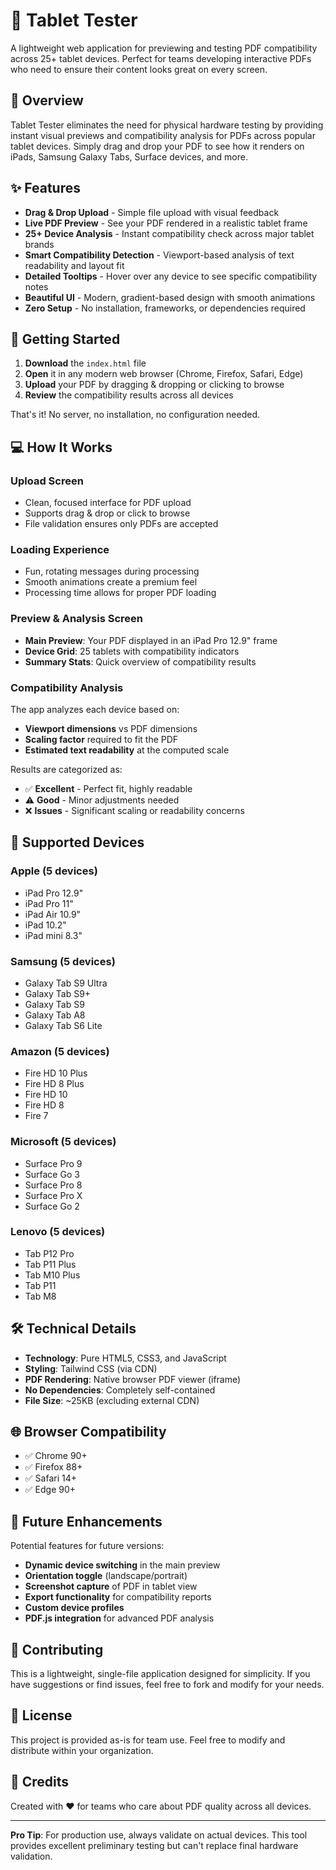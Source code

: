 # 📱 Tablet Tester

A lightweight web application for previewing and testing PDF compatibility across 25+ tablet devices. Perfect for teams developing interactive PDFs who need to ensure their content looks great on every screen.

## 🎯 Overview

Tablet Tester eliminates the need for physical hardware testing by providing instant visual previews and compatibility analysis for PDFs across popular tablet devices. Simply drag and drop your PDF to see how it renders on iPads, Samsung Galaxy Tabs, Surface devices, and more.

## ✨ Features

- **Drag & Drop Upload** - Simple file upload with visual feedback
- **Live PDF Preview** - See your PDF rendered in a realistic tablet frame
- **25+ Device Analysis** - Instant compatibility check across major tablet brands
- **Smart Compatibility Detection** - Viewport-based analysis of text readability and layout fit
- **Detailed Tooltips** - Hover over any device to see specific compatibility notes
- **Beautiful UI** - Modern, gradient-based design with smooth animations
- **Zero Setup** - No installation, frameworks, or dependencies required

## 🚀 Getting Started

1. **Download** the `index.html` file
2. **Open** it in any modern web browser (Chrome, Firefox, Safari, Edge)
3. **Upload** your PDF by dragging & dropping or clicking to browse
4. **Review** the compatibility results across all devices

That's it! No server, no installation, no configuration needed.

## 💻 How It Works

### Upload Screen
- Clean, focused interface for PDF upload
- Supports drag & drop or click to browse
- File validation ensures only PDFs are accepted

### Loading Experience
- Fun, rotating messages during processing
- Smooth animations create a premium feel
- Processing time allows for proper PDF loading

### Preview & Analysis Screen
- **Main Preview**: Your PDF displayed in an iPad Pro 12.9" frame
- **Device Grid**: 25 tablets with compatibility indicators
- **Summary Stats**: Quick overview of compatibility results

### Compatibility Analysis

The app analyzes each device based on:
- **Viewport dimensions** vs PDF dimensions
- **Scaling factor** required to fit the PDF
- **Estimated text readability** at the computed scale

Results are categorized as:
- ✅ **Excellent** - Perfect fit, highly readable
- ⚠️ **Good** - Minor adjustments needed
- ❌ **Issues** - Significant scaling or readability concerns

## 📱 Supported Devices

### Apple (5 devices)
- iPad Pro 12.9"
- iPad Pro 11"
- iPad Air 10.9"
- iPad 10.2"
- iPad mini 8.3"

### Samsung (5 devices)
- Galaxy Tab S9 Ultra
- Galaxy Tab S9+
- Galaxy Tab S9
- Galaxy Tab A8
- Galaxy Tab S6 Lite

### Amazon (5 devices)
- Fire HD 10 Plus
- Fire HD 8 Plus
- Fire HD 10
- Fire HD 8
- Fire 7

### Microsoft (5 devices)
- Surface Pro 9
- Surface Go 3
- Surface Pro 8
- Surface Pro X
- Surface Go 2

### Lenovo (5 devices)
- Tab P12 Pro
- Tab P11 Plus
- Tab M10 Plus
- Tab P11
- Tab M8

## 🛠 Technical Details

- **Technology**: Pure HTML5, CSS3, and JavaScript
- **Styling**: Tailwind CSS (via CDN)
- **PDF Rendering**: Native browser PDF viewer (iframe)
- **No Dependencies**: Completely self-contained
- **File Size**: ~25KB (excluding external CDN)

## 🌐 Browser Compatibility

- ✅ Chrome 90+
- ✅ Firefox 88+
- ✅ Safari 14+
- ✅ Edge 90+

## 🔮 Future Enhancements

Potential features for future versions:
- **Dynamic device switching** in the main preview
- **Orientation toggle** (landscape/portrait)
- **Screenshot capture** of PDF in tablet view
- **Export functionality** for compatibility reports
- **Custom device profiles**
- **PDF.js integration** for advanced PDF analysis

## 🤝 Contributing

This is a lightweight, single-file application designed for simplicity. If you have suggestions or find issues, feel free to fork and modify for your needs.

## 📄 License

This project is provided as-is for team use. Feel free to modify and distribute within your organization.

## 🎉 Credits

Created with ❤️ for teams who care about PDF quality across all devices.

---

**Pro Tip**: For production use, always validate on actual devices. This tool provides excellent preliminary testing but can't replace final hardware validation.